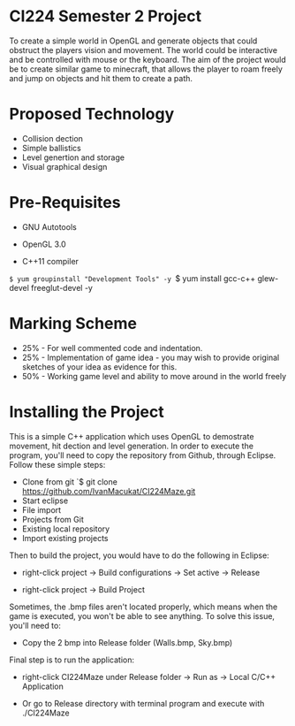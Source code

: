 # CI224 Semester 2 Project 

To create a simple world in OpenGL and generate objects that could obstruct the players vision and movement. The world could be interactive and be controlled with mouse or the keyboard. The aim of the project would be to create similar game to minecraft, that allows the player to roam freely and jump on objects and hit them to create a path.

# Proposed Technology 

- Collision dection
- Simple ballistics 
- Level genertion and storage
- Visual graphical design

# Pre-Requisites

- GNU Autotools

- OpenGL 3.0

- C++11 compiler

`$ yum groupinstall "Development Tools" -y
`$ yum install gcc-c++ glew-devel freeglut-devel -y

# Marking Scheme 

- 25% - For well commented code and indentation. 
- 25% - Implementation of game idea - you may wish
to provide original sketches of your idea as evidence
for this.
- 50% - Working game level and ability to move around in the world freely

# Installing the Project

This is a simple C++ application which uses OpenGL to demostrate movement, hit dection and level generation. In order to execute the program, you'll need to copy the repository from Github, through Eclipse. Follow these simple steps:

- Clone from git 
`$ git clone https://github.com/IvanMacukat/CI224Maze.git
- Start eclipse
- File import
- Projects from Git
- Existing local repository
- Import existing projects

Then to build the project, you would have to do the following in Eclipse:

- right-click project -> Build configurations -> Set active -> Release

- right-click project -> Build Project

Sometimes, the .bmp files aren't located properly, which means when the game is executed, you won't be able to see anything. To solve this issue, you'll need to: 

- Copy the 2 bmp into Release folder (Walls.bmp, Sky.bmp)

Final step is to run the application: 

- right-click CI224Maze under Release folder -> Run as -> Local C/C++ Application

- Or go to Release directory with terminal program and execute with ./CI224Maze